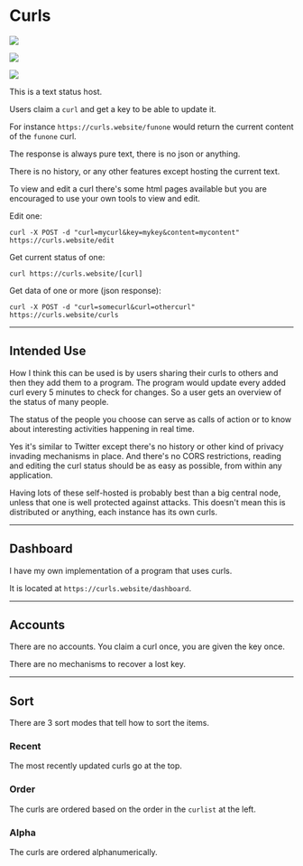 # Curls

![](https://i.imgur.com/frdOwf4.gif)

![](https://i.imgur.com/7XDM7Zs.gif)

![](https://i.imgur.com/w7bW8K9.gif)

This is a text status host.

Users claim a `curl` and get a key to be able to update it.

For instance `https://curls.website/funone` would return the current content of the `funone` curl.

The response is always pure text, there is no json or anything.

There is no history, or any other features except hosting the current text.

To view and edit a curl there's some html pages available but you are encouraged to use your own tools to view and edit.

Edit one:

```
curl -X POST -d "curl=mycurl&key=mykey&content=mycontent" https://curls.website/edit
```

Get current status of one:

```
curl https://curls.website/[curl]
```

Get data of one or more (json response):

```
curl -X POST -d "curl=somecurl&curl=othercurl" https://curls.website/curls
```

---

## Intended Use

How I think this can be used is by users sharing their curls to others and then they add them to a program. The program would update every added curl every 5 minutes to check for changes. So a user gets an overview of the status of many people.

The status of the people you choose can serve as calls of action or to know about interesting activities happening in real time.

Yes it's similar to Twitter except there's no history or other kind of privacy invading mechanisms in place. And there's no CORS restrictions, reading and editing the curl status should be as easy as possible, from within any application.

Having lots of these self-hosted is probably best than a big central node, unless that one is well protected against attacks. This doesn't mean this is distributed or anything, each instance has its own curls.

---

## Dashboard

I have my own implementation of a program that uses curls.

It is located at `https://curls.website/dashboard`.

---

## Accounts

There are no accounts. You claim a curl once, you are given the key once.

There are no mechanisms to recover a lost key.

---

## Sort

There are 3 sort modes that tell how to sort the items.

### Recent

The most recently updated curls go at the top.

### Order

The curls are ordered based on the order in the `curlist` at the left.

### Alpha

The curls are ordered alphanumerically.